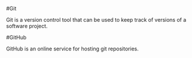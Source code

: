 #Git 

Git is a version control tool that can be used to keep track of versions of a software project.
#GitHub
GitHub is an online service for hosting git repositories. 